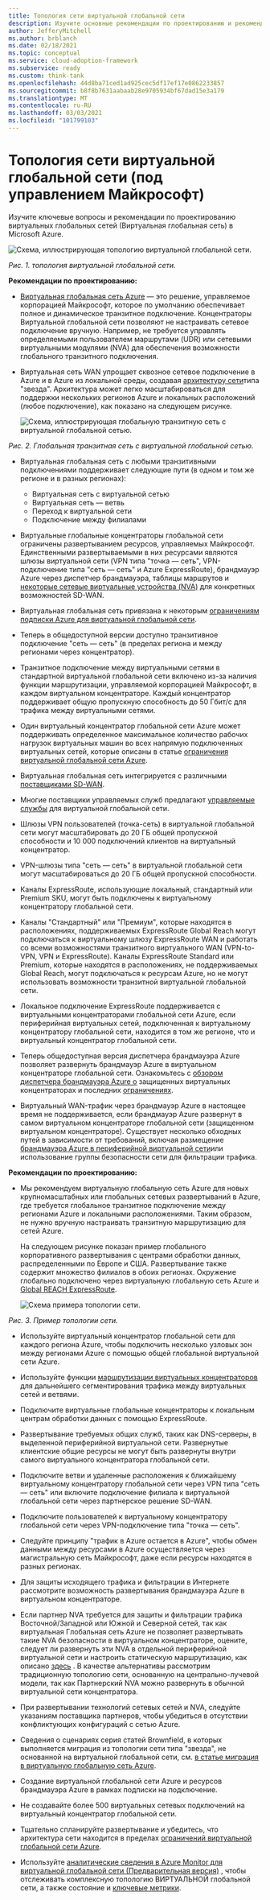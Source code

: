 ```yaml
---
title: Топология сети виртуальной глобальной сети
description: Изучите основные рекомендации по проектированию и рекомендации по работе с виртуальными глобальными сетями в Microsoft Azure.
author: JefferyMitchell
ms.author: brblanch
ms.date: 02/18/2021
ms.topic: conceptual
ms.service: cloud-adoption-framework
ms.subservice: ready
ms.custom: think-tank
ms.openlocfilehash: 44d8ba71ced1ad925cec5df17ef17e0862233857
ms.sourcegitcommit: b8f8b7631aabaab28e9705934bf67dad15e3a179
ms.translationtype: MT
ms.contentlocale: ru-RU
ms.lasthandoff: 03/03/2021
ms.locfileid: "101799103"
---
```

<!-- docutune:casing "Local, Standard, or Premium SKU" "ExpressRoute Standard or Premium circuits"-->

# <a name="virtual-wan-network-topology-microsoft-managed"></a>Топология сети виртуальной глобальной сети (под управлением Майкрософт)

Изучите ключевые вопросы и рекомендации по проектированию виртуальных глобальных сетей (Виртуальная глобальная сеть) в Microsoft Azure.

![Схема, иллюстрирующая топологию виртуальной глобальной сети.](./media/virtual-wan-topology.png)

*Рис. 1. топология виртуальной глобальной сети.*

**Рекомендации по проектированию:**

- [Виртуальная глобальная сеть Azure](/azure/virtual-wan/virtual-wan-about) — это решение, управляемое корпорацией Майкрософт, которое по умолчанию обеспечивает полное и динамическое транзитное подключение. Концентраторы Виртуальной глобальной сети позволяют не настраивать сетевое подключение вручную. Например, не требуется управлять определяемыми пользователем маршрутами (UDR) или сетевыми виртуальными модулями (NVA) для обеспечения возможности глобального транзитного подключения.

- Виртуальная сеть WAN упрощает сквозное сетевое подключение в Azure и в Azure из локальной среды, создавая [архитектуру сети](/azure/virtual-wan/virtual-wan-global-transit-network-architecture)типа "звезда". Архитектура может легко масштабироваться для поддержки нескольких регионов Azure и локальных расположений (любое подключение), как показано на следующем рисунке.

  ![Схема, иллюстрирующая глобальную транзитную сеть с виртуальной глобальной сетью.](./media/global-transit.png)

 *Рис. 2. Глобальная транзитная сеть с виртуальной глобальной сетью.*

- Виртуальная глобальная сеть с любыми транзитивными подключениями поддерживает следующие пути (в одном и том же регионе и в разных регионах):

  - Виртуальная сеть с виртуальной сетью
  - Виртуальная сеть — ветвь
  - Переход к виртуальной сети
  - Подключение между филиалами

- Виртуальные глобальные концентраторы глобальной сети ограничены развертыванием ресурсов, управляемых Майкрософт. Единственными развертываемыми в них ресурсами являются шлюзы виртуальной сети (VPN типа "точка — сеть", VPN-подключение типа "сеть — сеть" и Azure ExpressRoute), брандмауэр Azure через диспетчер брандмауэра, таблицы маршрутов и [некоторые сетевые виртуальные устройства (NVA)](/azure/virtual-wan/about-nva-hub) для конкретных возможностей SD-WAN.

- Виртуальная глобальная сеть привязана к некоторым [ограничениям подписки Azure для виртуальной глобальной сети](/azure/azure-resource-manager/management/azure-subscription-service-limits#virtual-wan-limits).

- Теперь в общедоступной версии доступно транзитивное подключение "сеть — сеть" (в пределах региона и между регионами через концентратор).

- Транзитное подключение между виртуальными сетями в стандартной виртуальной глобальной сети включено из-за наличия функции маршрутизации, управляемой корпорацией Майкрософт, в каждом виртуальном концентраторе. Каждый концентратор поддерживает общую пропускную способность до 50 Гбит/с для трафика между виртуальными сетями.

- Один виртуальный концентратор глобальной сети Azure может поддерживать определенное максимальное количество рабочих нагрузок виртуальных машин во всех напрямую подключенных виртуальных сетей, которые описаны в статье [ограничения виртуальной глобальной сети Azure](/azure/azure-resource-manager/management/azure-subscription-service-limits#virtual-wan-limits).

- Виртуальная глобальная сеть интегрируется с различными [поставщиками SD-WAN](/azure/virtual-wan/virtual-wan-locations-partners).

- Многие поставщики управляемых служб предлагают [управляемые службы](/azure/networking/networking-partners-msp) для виртуальной глобальной сети.

- Шлюзы VPN пользователей (точка-сеть) в виртуальной глобальной сети могут масштабировать до 20 ГБ общей пропускной способности и 10 000 подключений клиентов на виртуальный концентратор.

- VPN-шлюзы типа "сеть — сеть" в виртуальной глобальной сети могут масштабироваться до 20 ГБ общей пропускной способности.

- Каналы ExpressRoute, использующие локальный, стандартный или Premium SKU, могут быть подключены к виртуальному концентратору глобальной сети.

- Каналы "Стандартный" или "Премиум", которые находятся в расположениях, поддерживаемых ExpressRoute Global Reach могут подключаться к виртуальному шлюзу ExpressRoute WAN и работать со всеми возможностями транзитного виртуального WAN (VPN-to-VPN, VPN и ExpressRoute). Каналы ExpressRoute Standard или Premium, которые находятся в расположениях, не поддерживаемых Global Reach, могут подключаться к ресурсам Azure, но не могут использовать возможности транзитной виртуальной глобальной сети.

- Локальное подключение ExpressRoute поддерживается с виртуальными концентраторами глобальной сети Azure, если периферийная виртуальных сетей, подключенная к виртуальному концентратору глобальной сети, находится в том же регионе, что и виртуальный концентратор глобальной сети.

- Теперь общедоступная версия диспетчера брандмауэра Azure позволяет развернуть брандмауэр Azure в виртуальном концентраторе глобальной сети. Ознакомьтесь с [обзором диспетчера брандмауэра Azure о](/azure/firewall-manager/overview) защищенных виртуальных концентраторах и последних [ограничениях](/azure/firewall-manager/overview#known-issues).

- Виртуальный WAN-трафик через брандмауэр Azure в настоящее время не поддерживается, если брандмауэр Azure развернут в самом виртуальном концентраторе глобальной сети (защищенном виртуальном концентраторе). Существует несколько обходных путей в зависимости от требований, включая размещение [брандмауэра Azure в периферийной виртуальной сети](/azure/virtual-wan/scenario-route-through-nva)или использование группы безопасности сети для фильтрации трафика.

**Рекомендации по проектированию:**

- Мы рекомендуем виртуальную глобальную сеть Azure для новых крупномасштабных или глобальных сетевых развертываний в Azure, где требуется глобальное транзитное подключение между регионами Azure и локальными расположениями. Таким образом, не нужно вручную настраивать транзитную маршрутизацию для сетей Azure.

  На следующем рисунке показан пример глобального корпоративного развертывания с центрами обработки данных, распределенными по Европе и США. Развертывание также содержит множество филиалов в обоих регионах. Окружение глобально подключено через виртуальную глобальную сеть Azure и [Global REACH ExpressRoute](/azure/expressroute/expressroute-global-reach).

  ![Схема примера топологии сети.](./media/global-reach-topology.png)

 *Рис. 3. Пример топологии сети.*

- Используйте виртуальный концентратор глобальной сети для каждого региона Azure, чтобы подключить несколько узловых зон между регионами Azure с помощью общей глобальной виртуальной сети Azure.

- Используйте функции [маршрутизации виртуальных концентраторов](/azure/virtual-wan/about-virtual-hub-routing) для дальнейшего сегментирования трафика между виртуальных сетей и ветвями.

- Подключите виртуальные глобальные концентраторы к локальным центрам обработки данных с помощью ExpressRoute.

- Развертывание требуемых общих служб, таких как DNS-серверы, в выделенной периферийной виртуальной сети. Развернутые клиентские общие ресурсы не могут быть развернуты внутри самого виртуального концентратора глобальной сети.

- Подключите ветви и удаленные расположения к ближайшему виртуальному концентратору глобальной сети через VPN типа "сеть — сеть" или включите подключение филиала к виртуальной глобальной сети через партнерское решение SD-WAN.

- Подключите пользователей к виртуальному концентратору глобальной сети через VPN-подключение типа "точка — сеть".

- Следуйте принципу "трафик в Azure остается в Azure", чтобы обмен данными между ресурсами в Azure осуществляется через магистральную сеть Майкрософт, даже если ресурсы находятся в разных регионах.

- Для защиты исходящего трафика и фильтрации в Интернете рассмотрите возможность развертывания брандмауэра Azure в виртуальном концентраторе.

- Если партнер NVA требуется для защиты и фильтрации трафика Восточной/Западной или Южной и Северной сетей, так как виртуальная Глобальная сеть Azure не позволяет развертывать такие NVA безопасности в виртуальном концентраторе, оцените, следует ли развернуть эти NVA в отдельной периферийной виртуальной сети и настроить статическую маршрутизацию, как описано [здесь](/azure/virtual-wan/scenario-route-through-nva) . В качестве альтернативы рассмотрим традиционную топологию сети, основанную на центрально-лучевой модели, так как Партнерский NVA можно развернуть в обычной виртуальной сети концентратора.

- При развертывании технологий сетевых сетей и NVA, следуйте указаниям поставщика партнеров, чтобы убедиться в отсутствии конфликтующих конфигураций с сетью Azure.

- Сведения о сценариях серия статей Brownfield, в которых выполняется миграция из топологии сети типа "звезда", не основанной на виртуальной глобальной сети, см. [в статье миграция в виртуальную глобальную сеть Azure](/azure/virtual-wan/migrate-from-hub-spoke-topology).

- Создание виртуальной глобальной сети Azure и ресурсов брандмауэра Azure в рамках подписки на подключение.

- Не создавайте более 500 виртуальных сетевых подключений на виртуальный концентратор глобальной сети.

- Тщательно спланируйте развертывание и убедитесь, что архитектура сети находится в пределах [ограничений виртуальной глобальной сети Azure](/azure/azure-resource-manager/management/azure-subscription-service-limits#virtual-wan-limits).

- Используйте [аналитические сведения в Azure Monitor для виртуальной глобальной сети (Предварительная версия)](/azure/virtual-wan/azure-monitor-insights) , чтобы отслеживать комплексную топологию ВИРТУАЛЬНОЙ глобальной сети, а также состояние и [ключевые метрики](/azure/virtual-wan/azure-monitor-insights#detailed).
